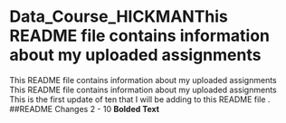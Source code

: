 # Data_Course_HICKMANThis README file contains information about my uploaded assignments
This README file contains information about my uploaded assignments
This README file contains information about my uploaded assignments
This is the first update of ten that I will be adding to this README file
. ##README Changes 2 - 10
**Bolded Text**
